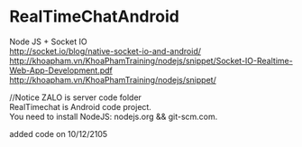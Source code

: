 # RealTimeChatAndroid
Node JS + Socket IO</br>
http://socket.io/blog/native-socket-io-and-android/</br>
http://khoapham.vn/KhoaPhamTraining/nodejs/snippet/Socket-IO-Realtime-Web-App-Development.pdf</br>
http://khoapham.vn/KhoaPhamTraining/nodejs/snippet/</br>


//Notice
ZALO is server code folder<br>
RealTimechat is Android code project.</br>
You need to install NodeJS: nodejs.org && git-scm.com.

added code on 10/12/2105

